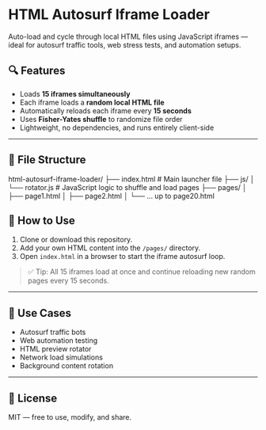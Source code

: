 # HTML Autosurf Iframe Loader

Auto-load and cycle through local HTML files using JavaScript iframes — ideal for autosurf traffic tools, web stress tests, and automation setups.

## 🔍 Features

- Loads **15 iframes simultaneously**
- Each iframe loads a **random local HTML file**
- Automatically reloads each iframe every **15 seconds**
- Uses **Fisher-Yates shuffle** to randomize file order
- Lightweight, no dependencies, and runs entirely client-side

---

## 📁 File Structure

html-autosurf-iframe-loader/
├── index.html # Main launcher file
├── js/
│ └── rotator.js # JavaScript logic to shuffle and load pages
├── pages/
│ ├── page1.html
│ ├── page2.html
│ └── ... up to page20.html

## 🚀 How to Use

1. Clone or download this repository.
2. Add your own HTML content into the `/pages/` directory.
3. Open `index.html` in a browser to start the iframe autosurf loop.

> ✅ Tip: All 15 iframes load at once and continue reloading new random pages every 15 seconds.

---

## 🧠 Use Cases

- Autosurf traffic bots
- Web automation testing
- HTML preview rotator
- Network load simulations
- Background content rotation

---

## 📄 License

MIT — free to use, modify, and share.
